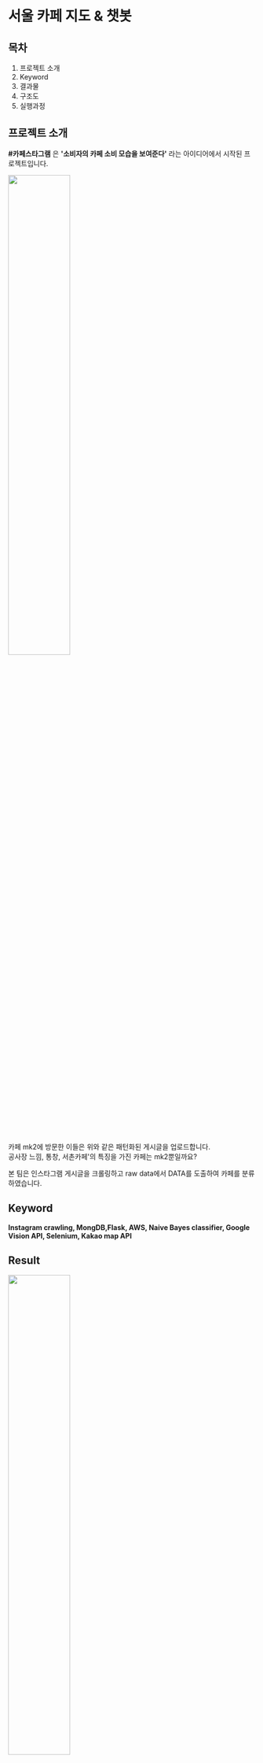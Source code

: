 # 서울 카페 지도 & 챗봇

## 목차
1. 프로젝트 소개
2. Keyword
3. 결과물
4. 구조도
5. 실행과정 


## 프로젝트 소개
__#카페스타그램__ 은 __'소비자의 카페 소비 모습을 보여준다'__ 라는 아이디어에서 시작된 프로젝트입니다. 

<img src="https://user-images.githubusercontent.com/42338386/106738618-7ff8c900-665b-11eb-9abc-f042b629643f.png" width='50%'>

카페 mk2에 방문한 이들은 위와 같은 패턴화된 게시글을 업로드합니다.  
공사장 느낌, 통창, 서촌카페'의 특징을 가진 카페는 mk2뿐일까요?  
  
본 팀은 인스타그램 게시글을 크롤링하고 raw data에서 DATA를 도출하여 카페를 분류하였습니다.
  
## Keyword
__Instagram crawling, MongDB,Flask, AWS, Naive Bayes classifier, Google Vision API, Selenium, Kakao map API__

## Result


<img width='50%' src='https://user-images.githubusercontent.com/42338386/105575023-bb69dc80-5dab-11eb-8856-2cc0e49d1fc1.gif'>

<img width='50%' src='https://user-images.githubusercontent.com/42338386/105578468-c7619880-5dc3-11eb-9a04-e7943c601fd8.gif'>



## Architecture

<img src="https://user-images.githubusercontent.com/72846750/105801786-40880800-5fdd-11eb-8ca0-d878457cb5e8.png" width="700" height="900"/>


